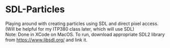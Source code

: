 # SDL-Particles
Playing around with creating particles using SDL and direct pixel access. <br/>
(Will be helpful for my ITP380 class later, which will use SDL) 
<br/>
Note: Done in XCode on MacOS. To run, download appropriate SDL2 library from https://www.libsdl.org/ and link it. 
